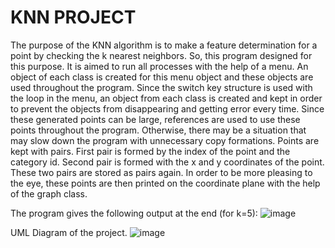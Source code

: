 # KNN PROJECT
The purpose of the KNN algorithm is to make a feature determination for a point 
by checking the k nearest neighbors. So, this program designed for this purpose. It is 
aimed to run all processes with the help of a menu. An object of each class is created for 
this menu object and these objects are used throughout the program. Since the switch 
key structure is used with the loop in the menu, an object from each class is created and 
kept in order to prevent the objects from disappearing and getting error every time.
Since these generated points can be large, references are used to use these points 
throughout the program. Otherwise, there may be a situation that may slow down the 
program with unnecessary copy formations. Points are kept with pairs. First pair is 
formed by the index of the point and the category id. Second pair is formed with the x 
and y coordinates of the point. These two pairs are stored as pairs again. In order to be 
more pleasing to the eye, these points are then printed on the coordinate plane with the 
help of the graph class.

The program gives the following output at the end (for k=5):
![image](https://github.com/gfbpae/KNN/assets/94529874/5f70dff6-e364-4730-aeae-e919ca934ba4)

UML Diagram of the project.
![image](https://github.com/gfbpae/KNN/assets/94529874/7f74c820-b250-4f4d-9606-3180f685be3b)

